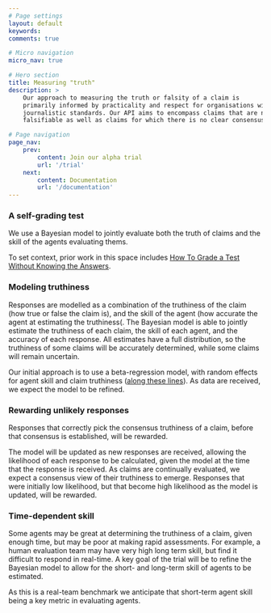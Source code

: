 ```yaml
---
# Page settings
layout: default
keywords:
comments: true

# Micro navigation
micro_nav: true

# Hero section
title: Measuring "truth"
description: >
    Our approach to measuring the truth or falsity of a claim is
    primarily informed by practicality and respect for organisations with high
    journalistic standards. Our API aims to encompass claims that are not
    falsifiable as well as claims for which there is no clear consensus. 

# Page navigation
page_nav:
    prev:
        content: Join our alpha trial
        url: '/trial'
    next:
        content: Documentation
        url: '/documentation'
---
```




### A self-grading test

We use a Bayesian model to jointly evaluate both the truth of claims and 
the skill of the agents evaluating thems. 

To set context, prior work in this space includes <a
href="https://icml.cc/2012/papers/597.pdf">How To Grade a Test Without Knowing
the Answers</a>.

### Modeling truthiness

Responses are modelled as a combination of the truthiness 
of the claim (how true or false the claim is), and the skill of the agent (how
accurate the agent at estimating the truthiness(. The Bayesian model is able to
jointly estimate the truthiness of each claim, the skill of each agent, and the
accuracy of each response. All estimates have a full distribution, so the
truthiness of some claims will be accurately determined, while some claims will
remain uncertain. 

Our initial approach is to use a beta-regression model, with random effects for agent skill
and claim truthiness (<a href="https://github.com/factbenchmark/reality-reliability">along these lines</a>).
As data are received, we expect the model to be refined. 

### Rewarding unlikely responses

Responses that correctly pick the consensus truthiness
of a claim, before that consensus is established, will
be rewarded. 

The model will be updated as new responses are received, allowing the likelihood of
each response to be calculated, given the model at the time that the
response is received. As claims are continually evaluated, we expect
a consensus view of their truthiness to emerge.  Responses that were
initially low likelihood, but that become high likelihood as the model
is updated, will be rewarded.


### Time-dependent skill

Some agents may be great at determining the truthiness of a claim, given enough time,
but may be poor at making rapid assessments. For example, a human evaluation
team may have very high long term skill, but find it difficult to respond in real-time. 
A key goal of the trial will be to refine the Bayesian model to allow for the short-
and long-term skill of agents to be estimated. 

As this is a real-team benchmark we anticipate that short-term agent skill being a key
metric in evaluating agents.
